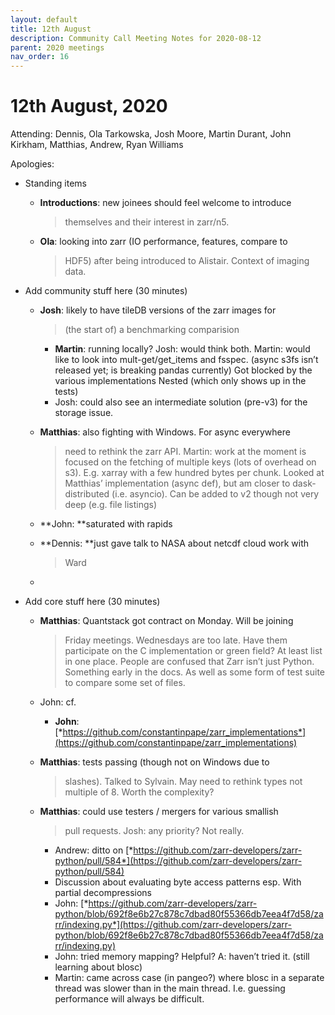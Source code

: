 ```yaml
---
layout: default
title: 12th August
description: Community Call Meeting Notes for 2020-08-12
parent: 2020 meetings
nav_order: 16
---
```


# 12th August, 2020

Attending: Dennis, Ola Tarkowska, Josh Moore, Martin Durant, John
Kirkham, Matthias, Andrew, Ryan Williams

Apologies:

-   Standing items

    -   **Introductions**: new joinees should feel welcome to introduce
        > themselves and their interest in zarr/n5.

    -   **Ola**: looking into zarr (IO performance, features, compare to
        > HDF5) after being introduced to Alistair. Context of imaging
        > data.

-   Add community stuff here (30 minutes)

    -   **Josh**: likely to have tileDB versions of the zarr images for
        > (the start of) a benchmarking comparision

        -   **Martin**: running locally? Josh: would think both. Martin:
            would like to look into mult-get/get_items and fsspec.
            (async s3fs isn’t released yet; is breaking pandas
            currently) Got blocked by the various implementations Nested
            (which only shows up in the tests)
        -   Josh: could also see an intermediate solution (pre-v3) for
            the storage issue.

    -   **Matthias**: also fighting with Windows. For async everywhere
        > need to rethink the zarr API. Martin: work at the moment is
        > focused on the fetching of multiple keys (lots of overhead on
        > s3). E.g. xarray with a few hundred bytes per chunk. Looked at
        > Matthias’ implementation (async def), but am closer to
        > dask-distributed (i.e. asyncio). Can be added to v2 though not
        > very deep (e.g. file listings)

    -   **John: **saturated with rapids

    -   **Dennis: **just gave talk to NASA about netcdf cloud work with
        > Ward

    -   

-   Add core stuff here (30 minutes)

    -   **Matthias**: Quantstack got contract on Monday. Will be joining
        > Friday meetings. Wednesdays are too late. Have them
        > participate on the C implementation or green field? At least
        > list in one place. People are confused that Zarr isn’t just
        > Python. Something early in the docs. As well as some form of
        > test suite to compare some set of files.

    -   John: cf.

        -   **John**:
            [*https://github.com/constantinpape/zarr_implementations*](https://github.com/constantinpape/zarr_implementations)

    -   **Matthias**: tests passing (though not on Windows due to
        > slashes). Talked to Sylvain. May need to rethink types not
        > multiple of 8. Worth the complexity?

    -   **Matthias**: could use testers / mergers for various smallish
        > pull requests. Josh: any priority? Not really.

        -   Andrew: ditto on
            [*https://github.com/zarr-developers/zarr-python/pull/584*](https://github.com/zarr-developers/zarr-python/pull/584)
        -   Discussion about evaluating byte access patterns esp. With
            partial decompressions
        -   John:
            [*https://github.com/zarr-developers/zarr-python/blob/692f8e6b27c878c7dbad80f55366db7eea4f7d58/zarr/indexing.py*](https://github.com/zarr-developers/zarr-python/blob/692f8e6b27c878c7dbad80f55366db7eea4f7d58/zarr/indexing.py)
        -   John: tried memory mapping? Helpful? A: haven’t tried it.
            (still learning about blosc)
        -   Martin: came across case (in pangeo?) where blosc in a
            separate thread was slower than in the main thread. I.e.
            guessing performance will always be difficult.

<span id="anchor-46"></span>

